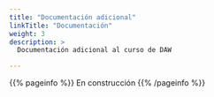 ```yaml
---
title: "Documentación adicional"
linkTitle: "Documentación"
weight: 3
description: >
  Documentación adicional al curso de DAW

---
```


{{% pageinfo %}}
En construcción
{{% /pageinfo %}}

